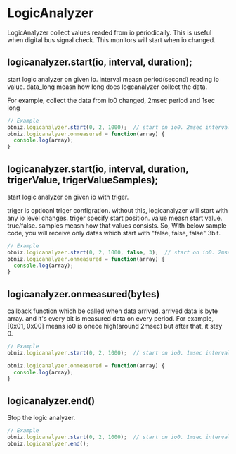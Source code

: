# LogicAnalyzer
LogicAnalyzer collect values readed from io periodically.
This is useful when digital bus signal check.
This monitors will start when io changed.


## logicanalyzer.start(io, interval, duration);
start logic analyzer on given io.
interval measn period(second) reading io value.
data_long measn how long does logcanalyzer collect the data.

For example, collect the data from io0 changed, 2msec period and 1sec long
```Javascript
// Example
obniz.logicanalyzer.start(0, 2, 1000);  // start on io0. 2msec interval and 1sec long.
obniz.logicanalyzer.onmeasured = function(array) {
  console.log(array);
}
```
## logicanalyzer.start(io, interval, duration, trigerValue, trigerValueSamples);
start logic analyzer on given io with triger.

triger is optioanl triger configration.
without this, logicanalyzer will start with any io level changes. triger specify start position.
value measn start value. true/false. samples measn how that values consists.
So, With below sample code, you will receive only datas which start with "false, false, false" 3bit.
```Javascript
// Example
obniz.logicanalyzer.start(0, 2, 1000, false, 3);  // start on io0. 2msec interval and 1sec long.
obniz.logicanalyzer.onmeasured = function(array) {
  console.log(array);
}
```

## logicanalyzer.onmeasured(bytes)
callback function which be called when data arrived.
arrived data is byte array.
and it's every bit is measured data on every period.
For example, [0x01, 0x00] means io0 is onece high(around 2msec) but after that, it stay 0.

```Javascript
// Example
obniz.logicanalyzer.start(0, 2, 1000);  // start on io0. 1msec interval and 1sec long.

obniz.logicanalyzer.onmeasured = function(array) {
  console.log(array);
}
```
## logicanalyzer.end()
Stop the logic analyzer.

```Javascript
// Example
obniz.logicanalyzer.start(0, 2, 1000);  // start on io0. 1msec interval and 1sec long.
obniz.logicanalyzer.end();
```
